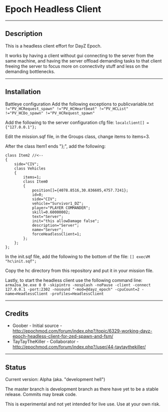 **Epoch Headless Client**
================

--------------------------
Description
--------------------------
This is a headless client effort for DayZ Epoch.

It works by having a client without gui connecting to the server from the same machine, and having the server offload demanding tasks to that client freeing the server to focus more on connectivity stuff and less on the demanding bottlenecks.

--------------------------
Installation
--------------------------
Battleye configuration
Add the following exceptions to publicvariable.txt
`!="PV_HCRequest_spawn" !="PV_HCHeartbeat" !="PV_HCList" !="PV_HCDo_spawn" !="PV_HCRequest_spawn"`

Add the following to the server configuration cfg file:
`localclient[] = {"127.0.0.1"};`

Edit the mission.sqf file, in the Groups class, change items to items=3.

After the class Item1 ends "};", add the following:

    class Item2 //<--
    {
    	side="CIV";
    	class Vehicles
    	{
    		items=1;
    		class Item0
    		{
    			position[]={4078.8516,30.836605,4757.7241};
    			id=0;
    			side="CIV";
    			vehicle="Survivor1_DZ";
    			player="PLAYER COMMANDER";
    			skill=0.60000002;
    			text="Server";
    			init="this allowDamage false";
    			description="Server";
    			name="Server";
    			forceHeadlessClient=1;
    		};
    	};
    };

In the init.sqf file, add the following to the bottom of the file:
`[] execVM "hc\init.sqf";`
 
Copy the hc directory from this repository and put it in your mission file.

Lastly, to start the headless client use the following command line:
`arma2oa_be.exe 0 0 -skipintro -nosplash -noPause -client -connect 127.0.0.1 -port:2302 -nosound "-mod=@dayz_epoch" -cpuCount=2 -name=HeadlessClient -profiles=HeadlessClient`


--------------------------
Credits
--------------------------
* Goober - Initial source - http://epochmod.com/forum/index.php?/topic/6329-working-dayz-epoch-headless-client-for-zed-spawn-and-fsm/
* TayTayTheKiller - Collaborator - http://epochmod.com/forum/index.php?/user/44-taytaythekiller/


--------------------------
Status
--------------------------
Current version: Alpha (aka. "development hell")

The master branch is development branch as there have yet to be a stable release. Commits may break code.

This is experimental and not yet intended for live use. Use at your own risk.
